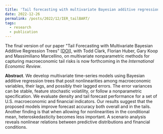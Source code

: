 ```yaml
---
title: 'Tail forecasting with multivariate Bayesian additive regression trees'
date: 2022-12-26
permalink: /posts/2022/12/IER_tailBART/
tags:
  - research
  - publication
---
```


The final version of our paper "Tail Forecasting with Multivariate Bayesian Additive Regression Trees" [[DOI](https://onlinelibrary.wiley.com/doi/10.1111/iere.12619)], with Todd Clark, Florian Huber, Gary Koop and Massimiliano Marcellino, on multivariate nonparametric methods for capturing macroeconomic tail risks is now forthcoming in the _International Economic Review_. 

**Abstract**. We develop multivariate time-series models using Bayesian additive regression trees that posit nonlinearities among macroeconomic variables, their lags, and possibly their lagged errors. The error variances can be stable, feature stochastic volatility, or follow a nonparametric specification. We evaluate density and tail forecast performance for a set of U.S. macroeconomic and financial indicators. Our results suggest that the proposed models improve forecast accuracy both overall and in the tails. Another finding is that when allowing for nonlinearities in the conditional mean, heteroskedasticity becomes less important. A scenario analysis reveals nonlinear relations between predictive distributions and financial conditions.
